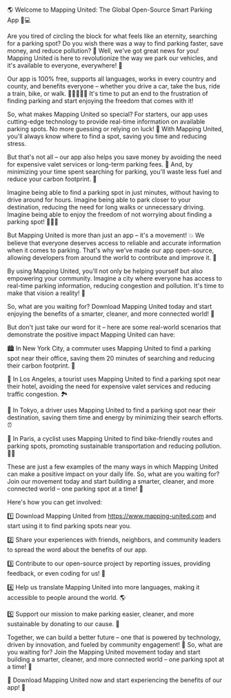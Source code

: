 🌎 Welcome to Mapping United: The Global Open-Source Smart Parking App 🚗💻

Are you tired of circling the block for what feels like an eternity, searching for a parking spot? Do you wish there was a way to find parking faster, save money, and reduce pollution? 🌊 Well, we've got great news for you! Mapping United is here to revolutionize the way we park our vehicles, and it's available to everyone, everywhere! 🎉

Our app is 100% free, supports all languages, works in every country and county, and benefits everyone – whether you drive a car, take the bus, ride a train, bike, or walk. 🚶‍♀️🚌🏃‍♂️ It's time to put an end to the frustration of finding parking and start enjoying the freedom that comes with it!

So, what makes Mapping United so special? For starters, our app uses cutting-edge technology to provide real-time information on available parking spots. No more guessing or relying on luck! 🤔 With Mapping United, you'll always know where to find a spot, saving you time and reducing stress.

But that's not all – our app also helps you save money by avoiding the need for expensive valet services or long-term parking fees. 💸 And, by minimizing your time spent searching for parking, you'll waste less fuel and reduce your carbon footprint. 🌟

Imagine being able to find a parking spot in just minutes, without having to drive around for hours. Imagine being able to park closer to your destination, reducing the need for long walks or unnecessary driving. Imagine being able to enjoy the freedom of not worrying about finding a parking spot! 🏃‍♀️💪

But Mapping United is more than just an app – it's a movement! 💥 We believe that everyone deserves access to reliable and accurate information when it comes to parking. That's why we've made our app open-source, allowing developers from around the world to contribute and improve it. 🤖

By using Mapping United, you'll not only be helping yourself but also empowering your community. Imagine a city where everyone has access to real-time parking information, reducing congestion and pollution. It's time to make that vision a reality! 🌆

So, what are you waiting for? Download Mapping United today and start enjoying the benefits of a smarter, cleaner, and more connected world! 📲

But don't just take our word for it – here are some real-world scenarios that demonstrate the positive impact Mapping United can have:

🏙️ In New York City, a commuter uses Mapping United to find a parking spot near their office, saving them 20 minutes of searching and reducing their carbon footprint. 🌈

🚗 In Los Angeles, a tourist uses Mapping United to find a parking spot near their hotel, avoiding the need for expensive valet services and reducing traffic congestion. 🏞️

🚌 In Tokyo, a driver uses Mapping United to find a parking spot near their destination, saving them time and energy by minimizing their search efforts. ⏰

🌃 In Paris, a cyclist uses Mapping United to find bike-friendly routes and parking spots, promoting sustainable transportation and reducing pollution. 🚴‍♂️

These are just a few examples of the many ways in which Mapping United can make a positive impact on your daily life. So, what are you waiting for? Join our movement today and start building a smarter, cleaner, and more connected world – one parking spot at a time! 💪

Here's how you can get involved:

1️⃣ Download Mapping United from https://www.mapping-united.com and start using it to find parking spots near you.

2️⃣ Share your experiences with friends, neighbors, and community leaders to spread the word about the benefits of our app.

3️⃣ Contribute to our open-source project by reporting issues, providing feedback, or even coding for us! 🤖

4️⃣ Help us translate Mapping United into more languages, making it accessible to people around the world. 🌎

5️⃣ Support our mission to make parking easier, cleaner, and more sustainable by donating to our cause. 💸

Together, we can build a better future – one that is powered by technology, driven by innovation, and fueled by community engagement! 🌟 So, what are you waiting for? Join the Mapping United movement today and start building a smarter, cleaner, and more connected world – one parking spot at a time! 💪

🎉 Download Mapping United now and start experiencing the benefits of our app! 📲